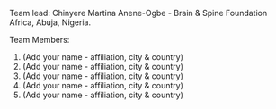 Team lead: Chinyere Martina Anene-Ogbe - Brain & Spine Foundation Africa, Abuja, Nigeria.

Team Members:

1. (Add your name - affiliation, city & country)
2. (Add your name - affiliation, city & country)
3. (Add your name - affiliation, city & country)
4. (Add your name - affiliation, city & country)
5. (Add your name - affiliation, city & country)
